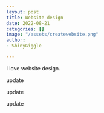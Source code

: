 ```yaml
---
layout: post
title: Website design
date: 2022-08-21
categories: []
image: "/assets/createwebsite.png"
author:
- ShinyGiggle

---
```

I love website design.

update

update

update